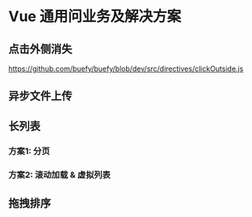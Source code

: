 # Vue 通用问业务及解决方案
## 点击外侧消失
https://github.com/buefy/buefy/blob/dev/src/directives/clickOutside.js
## 异步文件上传

## 长列表
### 方案1: 分页

### 方案2: 滚动加载 & 虚拟列表

## 拖拽排序